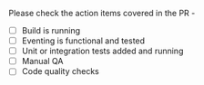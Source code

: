Please check the action items covered in the PR - 

- [ ] Build is running
- [ ] Eventing is functional and tested
- [ ] Unit or integration tests added and running
- [ ] Manual QA
- [ ] Code quality checks
